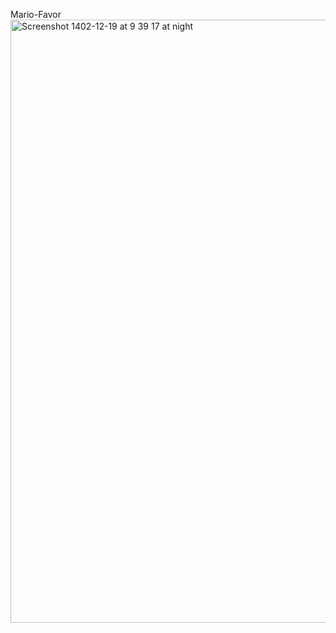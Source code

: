 Mario-Favor
<img width="965" alt="Screenshot 1402-12-19 at 9 39 17 at night" src="https://github.com/MahshadOliaie/Mario-Favor/assets/99864927/6e436a2c-bf5a-4e03-ae02-1dd8effd047e">
